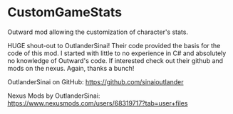 # CustomGameStats
Outward mod allowing the customization of character's stats.

HUGE shout-out to OutlanderSinai! Their code provided the basis for the code of this mod. I started with little to no experience in C# and absolutely no knowledge of Outward's code. If interested check out their github and mods on the nexus. Again, thanks a bunch!

OutlanderSinai on GitHub:
https://github.com/sinaioutlander

Nexus Mods by OutlanderSinai:
https://www.nexusmods.com/users/68319717?tab=user+files
